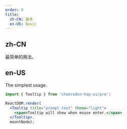 ```yaml
---
order: 0
title:
  zh-CN: 基本
  en-US: Basic
---
```


## zh-CN

最简单的用法。

## en-US

The simplest usage.

````jsx
import { Tooltip } from 'choerodon-hap-ui/pro';

ReactDOM.render(
  <Tooltip title="prompt text" theme="light">
    <span>Tooltip will show when mouse enter.</span>
  </Tooltip>,
  mountNode);
````
